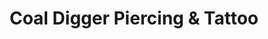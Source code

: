 ---
title: "Coal Digger Piercing & Tattoo"
url: /amberg/coal-digger-piercing-und-tattoo/
shop: Tattoo
---